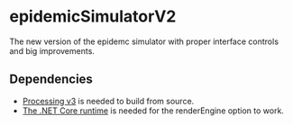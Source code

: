 # epidemicSimulatorV2
The new version of the epidemc simulator with proper interface controls and big improvements.
## Dependencies
- [Processing v3](https://processing.org/download) is needed to build from source.  
- [The .NET Core runtime](https://aka.ms/dotnet-core-applaunch?missing_runtime=true&arch=x64&rid=win10-x64) is needed for the renderEngine option to work.
